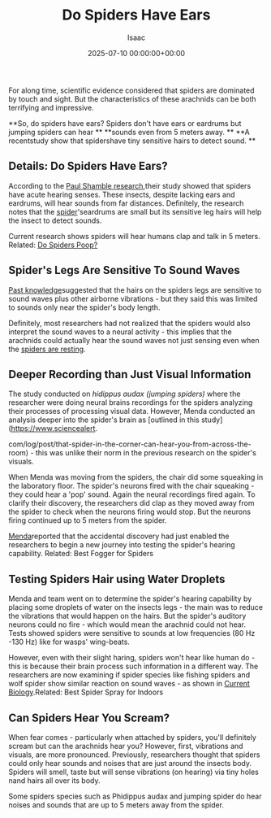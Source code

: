 ﻿---
title: Do Spiders Have Ears
description: For along time, scientific evidence considered that spiders are dominated by touch and sight. But the characteristics of these arachnids can be both...
slug: /do-spiders-have-ears/
date: 2025-07-10 00:00:00+00:00
lastmod: 2025-07-10 00:00:00+03:00
author: Isaac
categories:

- Guide

- Spiders
tags:

- guide

- spider

- ear
layout: post
---

For along time, scientific evidence considered that spiders are dominated by touch and sight. But the characteristics of these arachnids can be both terrifying and impressive.

**So, do spiders have ears? Spiders don't have ears or eardrums but jumping spiders can hear ** **sounds even from 5 meters away. ** **A recentstudy show that spidershave tiny sensitive hairs to detect sound. **

##  Details: Do Spiders Have Ears?

According to the [Paul Shamble research](https://www.theguardian.com/science/2016/oct/13/spiders-dont-have-ears-but-they-can-still-hear-you-coming),their study showed that spiders have acute hearing senses. These insects, despite lacking ears and eardrums, will hear sounds from far distances. Definitely, the research notes that the [spider](https://pestpolicy.com/can-you-drown-a-spider/)'seardrums are small but its sensitive leg hairs will help the insect to detect sounds.

Current research shows spiders will hear humans clap and talk in 5 meters. Related: [Do Spiders Poop? ](https://pestpolicy.com/do-spiders-poop/)

##  Spider's Legs Are Sensitive To Sound Waves

[Past knowledge](https://www.researchgate.net/blog/post/that-spider-in-the-corner-can-hear-you-from-across-the-room)suggested that the hairs on the spiders legs are sensitive to sound waves plus other airborne vibrations - but they said this was limited to sounds only near the spider's body length.

Definitely, most researchers had not realized that the spiders would also interpret the sound waves to a neural activity - this implies that the arachnids could actually hear the sound waves not just sensing even when the [spiders are resting](https://pestpolicy.com/do-spiders-sleep/).

##  Deeper Recording than Just Visual Information

The study conducted on *hidippus audax (jumping spiders)* where the researcher were doing neural brains recordings for the spiders analyzing their processes of processing visual data. However, Menda conducted an analysis deeper into the spider's brain as [outlined in this study](https://www.sciencealert.

com/log/post/that-spider-in-the-corner-can-hear-you-from-across-the-room) - this was unlike their norm in the previous research on the spider's visuals.

When Menda was moving from the spiders, the chair did some squeaking in the laboratory floor. The spider's neurons fired with the chair squeaking - they could hear a 'pop' sound. Again the neural recordings fired again. To clarify their discovery, the researchers did clap as they moved away from the spider to check when the neurons firing would stop. But the neurons firing continued up to 5 meters from the spider.

[Menda](https://www.sciencealert.com/log/post/that-spider-in-the-corner-can-hear-you-from-across-the-room)reported that the accidental discovery had just enabled the researchers to begin a new journey into testing the spider's hearing capability. Related: Best Fogger for Spiders

##  Testing Spiders Hair using Water Droplets

Menda and team went on to determine the spider's hearing capability by placing some droplets of water on the insects legs - the main was to reduce the vibrations that would happen on the hairs. But the spider's auditory neurons could no fire - which would mean the arachnid could not hear. Tests showed spiders were sensitive to sounds at low frequencies (80 Hz -130 Hz) like for wasps' wing-beats.

However, even with their slight haring, spiders won't hear like human do - this is because their brain process such information in a different way. The researchers are now examining if spider species like fishing spiders and wolf spider show similar reaction on sound waves - as shown in [Current Biology](http://www.cell.com/current-biology/fulltext/S0960-9822(16)30985-X).Related: Best Spider Spray for Indoors

##  Can Spiders Hear You Scream?

When fear comes - particularly when attached by spiders, you'll definitely scream but can the arachnids hear you? However, first, vibrations and visuals, are more pronounced. Previously, researchers thought that spiders could only hear sounds and noises that are just around the insects body. Spiders will smell, taste but will sense vibrations (on hearing) via tiny holes nand hairs all over its body.

Some spiders species such as Phidippus audax and jumping spider do hear noises and sounds that are up to 5 meters away from the spider.
